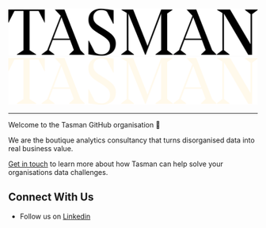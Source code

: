 [![tasman_logo][tasman_wordmark_black]][tasman_website_light_mode]
[![tasman_logo][tasman_wordmark_cream]][tasman_website_dark_mode]

---
Welcome to the Tasman GitHub organisation 🚀

We are the boutique analytics consultancy that turns disorganised data into real business value.

[Get in touch](https://tasman.ai/contact/) to learn more about how Tasman can help solve your organisations data challenges.


## Connect With Us

- Follow us on [Linkedin](https://www.linkedin.com/company/tasmananalytics/)

[tasman_website_dark_mode]: https://tasman.ai#gh-dark-mode-only
[tasman_website_light_mode]: https://tasman.ai#gh-light-mode-only
[tasman_wordmark_cream]: https://raw.githubusercontent.com/TasmanAnalytics/.github/master/images/tasman_wordmark_cream.png#gh-dark-mode-only
[tasman_wordmark_black]: https://raw.githubusercontent.com/TasmanAnalytics/.github/master/images/tasman_wordmark_black.png#gh-light-mode-only
